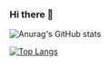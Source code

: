 ### Hi there 👋



![Anurag's GitHub stats](https://github-readme-stats.vercel.app/api?username=romenest&show_icons=true&theme=dark)

[![Top Langs](https://github-readme-stats.vercel.app/api/top-langs/?username=romenest&langs_count=2)](https://github.com/anuraghazra/github-readme-stats)

<!--
**romenest/romenest** is a ✨ _special_ ✨ repository because its `README.md` (this file) appears on your GitHub profile.

Here are some ideas to get you started:

- 🔭 I’m currently working on ...
- 🌱 I’m currently learning ...
- 👯 I’m looking to collaborate on ...
- 🤔 I’m looking for help with ...
- 💬 Ask me about ...
- 📫 How to reach me: ...
- 😄 Pronouns: ...
- ⚡ Fun fact: ...
-->
